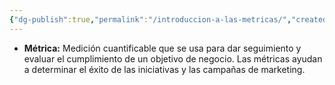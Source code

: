 ```yaml
---
{"dg-publish":true,"permalink":"/introduccion-a-las-metricas/","created":"2024-03-16T00:15:39.178+01:00","updated":"2024-03-18T00:26:27.000+01:00"}
---
```


- **Métrica:** Medición cuantificable que se usa para dar seguimiento y evaluar el cumplimiento de un objetivo de negocio. Las métricas ayudan a determinar el éxito de las iniciativas y las campañas de marketing.